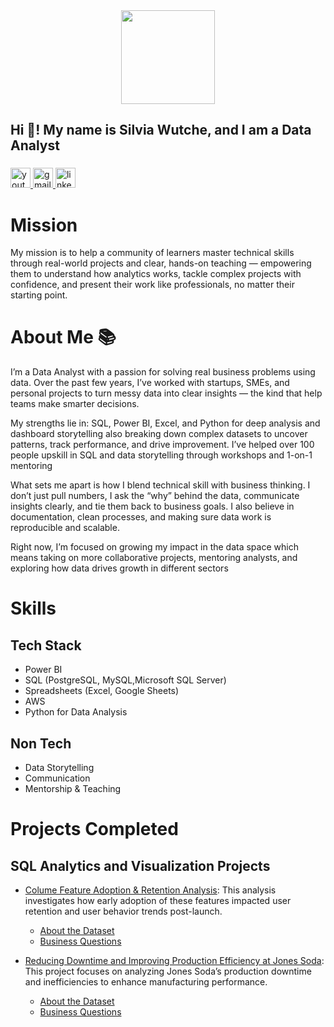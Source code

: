 <div align="center">
  <img height="150" src="https://media.giphy.com/media/v1.Y2lkPTc5MGI3NjExYXo4OTlwNDM1cDc5OHY3MmNsYWlqN3pqMXV5b2VnYTJiZGhtcjh3NyZlcD12MV9naWZzX3NlYXJjaCZjdD1n/xUPGGDNsLvqsBOhuU0/giphy.gif"  />
</div>

###

<h2 align="left">Hi 👋! My name is Silvia Wutche, and I am a Data Analyst</h2>

###

<div align="left">
  <a href="https://www.youtube.com/watch?v=h4AgpikK1-I" target="_blank">
    <img src="https://img.shields.io/static/v1?message=Youtube&logo=youtube&label=Subscribe&color=FF0000&logoColor=white&labelColor=&style=flat" height="32" alt="youtube logo"  />
  </a>
  <a href="silviawutche@gmail.com" target="_blank">
    <img src="https://img.shields.io/static/v1?message=Gmail&logo=gmail&label=Reach%20out&color=D14836&logoColor=white&labelColor=&style=flat" height="32" alt="gmail logo"  />
  </a>
  <a href="https://www.linkedin.com/in/silvia-wutche?utm_source=share&utm_campaign=share_via&utm_content=profile&utm_medium=ios_app" target="_blank">
    <img src="https://img.shields.io/static/v1?message=LinkedIn&logo=linkedin&label=Connect&color=0077B5&logoColor=white&labelColor=&style=flat" height="32" alt="linkedin logo"  />
  </a>
</div>

###


# Mission
My mission is to help a community of learners master technical skills through real-world projects and clear, hands-on teaching — empowering them to understand how analytics works, tackle complex projects with confidence, and present their work like professionals, no matter their starting point.

# About Me :books:
I’m a Data Analyst with a passion for solving real business problems using data. Over the past few years, I’ve worked with startups, SMEs, and personal projects to turn messy data into clear insights — the kind that help teams make smarter decisions.

My strengths lie in:
SQL, Power BI, Excel, and Python for deep analysis and dashboard storytelling
also breaking down complex datasets to uncover patterns, track performance, and drive improvement.
I’ve helped over 100 people upskill in SQL and data storytelling through workshops and 1-on-1 mentoring

What sets me apart is how I blend technical skill with business thinking. 
I don’t just pull numbers, I ask the “why” behind the data, communicate insights clearly, and tie them back to business goals. 
I also believe in documentation, clean processes, and making sure data work is reproducible and scalable.

Right now, I’m focused on growing my impact in the data space which means taking on more collaborative projects, mentoring analysts, and exploring how data drives growth in different sectors 

# Skills
## Tech Stack
* Power BI
* SQL (PostgreSQL, MySQL,Microsoft SQL Server)
* Spreadsheets (Excel, Google Sheets)
* AWS
* Python for Data Analysis

## Non Tech
* Data Storytelling
* Communication
* Mentorship & Teaching

# Projects Completed

## SQL Analytics and Visualization Projects
* [Colume Feature Adoption & Retention Analysis](https://github.com/silviawutche/COLUME-NEW-FEATURE-ADOPTION-PROJECT): This analysis investigates how early adoption of these features impacted user retention and user behavior trends post-launch.
  * [About the Dataset](https://github.com/silviawutche/COLUME-NEW-FEATURE-ADOPTION-PROJECT/tree/main/About%20the%20Dataset)
  * [Business Questions](https://github.com/silviawutche/COLUME-NEW-FEATURE-ADOPTION-PROJECT/tree/main/Business%20Questions)

* [Reducing Downtime and Improving Production Efficiency at Jones Soda](https://github.com/silviawutche/Jones_Soda_Product_Analysis): This project focuses on analyzing Jones Soda’s production downtime and inefficiencies to enhance manufacturing performance.
  * [About the Dataset](https://github.com/SylviaWutche/Jones_Soda_Product_Analysis/tree/main/Dataset)
  * [Business Questions](https://github.com/SylviaWutche/Jones_Soda_Product_Analysis/blob/main/Dataset/Problem_Statement%20%26%20Deliverables.txt)


